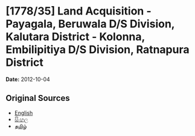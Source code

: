 # [1778/35] Land Acquisition - Payagala, Beruwala D/S Division, Kalutara District - Kolonna, Embilipitiya D/S Division, Ratnapura District

**Date:** 2012-10-04

## Original Sources

- [English](https://documents.gov.lk/view/extra-gazettes/2012/10/1778-35_E.pdf)
- [සිංහල](https://documents.gov.lk/view/extra-gazettes/2012/10/1778-35_S.pdf)
- [தமிழ்](https://documents.gov.lk/view/extra-gazettes/2012/10/1778-35_T.pdf)
